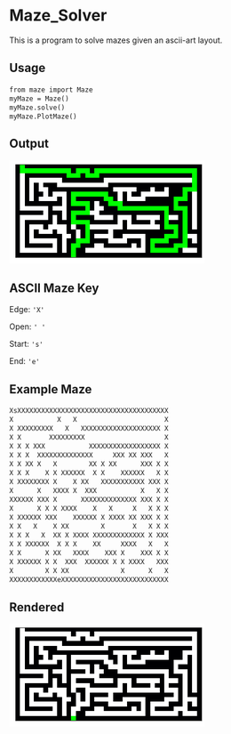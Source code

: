 # Maze_Solver
This is a program to solve mazes given an ascii-art layout.

## Usage
```
from maze import Maze
myMaze = Maze()
myMaze.solve()
myMaze.PlotMaze()
```

## Output
![rendered](https://github.com/raymo116/Maze_Solver/blob/master/solved.png?raw=true)

## ASCII Maze Key
Edge: `'X'`

Open: `' '`

Start: `'s'`

End: `'e'`

## Example Maze
```
XsXXXXXXXXXXXXXXXXXXXXXXXXXXXXXXXXXXXXXX
X           X   X                      X
X XXXXXXXXX   X   XXXXXXXXXXXXXXXXXXXX X
X X       XXXXXXXXX                    X
X X X XXX           XXXXXXXXXXXXXXXXXX X
X X X  XXXXXXXXXXXXXX     XXX XX XXX   X
X X XX X   X        XX X XX      XXX X X
X X X    X X XXXXXX  X X    XXXXXX   X X
X XXXXXXXX X    X XX   XXXXXXXXXXX XXX X
X      X   XXXX X  XXX           X   X X
XXXXXX XXX X      XXXXXXXXXXXXXX XXX X X
X      X X X XXXX    X   X     X   X X X
X XXXXXX XXX    XXXXXX X XXXX XX XXX X X
X X   X    X XX        X       X   X X X
X X X   X  XX X XXXX XXXXXXXXXXXXX X XXX
X X XXXXXX  X X X    XX     XXXX   X   X
X X      X XX   XXXX    XXX X    XXX X X
X XXXXXX X X  XXX  XXXXXX X X XXXX   XXX
X        X X XX             X      X   X
XXXXXXXXXXXXeXXXXXXXXXXXXXXXXXXXXXXXXXXX
```

## Rendered
![rendered](https://github.com/raymo116/Maze_Solver/blob/master/unsolved.png?raw=true)

